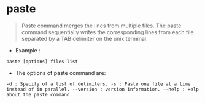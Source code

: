 # paste

> Paste command merges the lines from multiple files.
> The paste command sequentially writes the corresponding lines from each file separated by a TAB delimiter on the unix terminal.

- Example :

`paste [options] files-list`

- The options of paste command are:

`-d : Specify of a list of delimiters.
-s : Paste one file at a time instead of in parallel.
--version : version information.
--help : Help about the paste command.`

